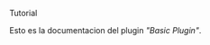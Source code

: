 
<span class="badge badge-accent">Tutorial</span>

Esto es la documentacion del plugin _"Basic Plugin"_.
